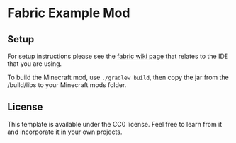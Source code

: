 # Fabric Example Mod

## Setup

For setup instructions please see the [fabric wiki page](https://fabricmc.net/wiki/tutorial:setup) that relates to the IDE that you are using.

To build the Minecraft mod, use `./gradlew build`, then copy the jar from the /build/libs to your Minecraft mods folder.

## License

This template is available under the CC0 license. Feel free to learn from it and incorporate it in your own projects.
